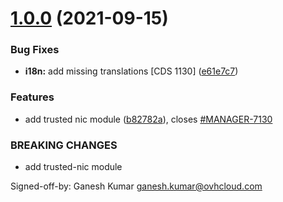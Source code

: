 # [1.0.0](https://github.com/ovh/manager/compare/@ovh-ux/manager-trusted-nic@0.0.0...@ovh-ux/manager-trusted-nic@1.0.0) (2021-09-15)


### Bug Fixes

* **i18n:** add missing translations [CDS 1130] ([e61e7c7](https://github.com/ovh/manager/commit/e61e7c74f401e9c39f10c182b67a44d5af579d8a))


### Features

* add trusted nic module ([b82782a](https://github.com/ovh/manager/commit/b82782a95ed75175b62373e0c216de5b3bdc7d12)), closes [#MANAGER-7130](https://github.com/ovh/manager/issues/MANAGER-7130)


### BREAKING CHANGES

* add trusted-nic module

Signed-off-by: Ganesh Kumar <ganesh.kumar@ovhcloud.com>



